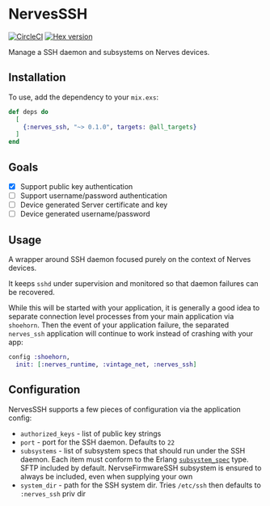 # NervesSSH
[![CircleCI](https://circleci.com/gh/nerves-project/nerves_ssh.svg?style=svg)](https://circleci.com/gh/nerves-project/nerves_ssh)
[![Hex version](https://img.shields.io/hexpm/v/nerves_ssh.svg "Hex version")](https://hex.pm/packages/nerves_ssh)

Manage a SSH daemon and subsystems on Nerves devices.

## Installation

To use, add the dependency to your `mix.exs`:

```elixir
def deps do
  [
    {:nerves_ssh, "~> 0.1.0", targets: @all_targets}
  ]
end
```

## Goals

- [X] Support public key authentication
- [ ] Support username/password authentication
- [ ] Device generated Server certificate and key
- [ ] Device generated username/password

## Usage

<!-- MDOC !-->

A wrapper around SSH daemon focused purely on the context of Nerves devices.

It keeps `sshd` under supervision and monitored so that daemon failures
can be recovered.

While this will be started with your application, it is generally a good
idea to separate connection level processes from your main application via
`shoehorn`. Then the event of your application failure, the separated `nerves_ssh`
application will continue to work instead of crashing with your app:

```elixir
config :shoehorn,
  init: [:nerves_runtime, :vintage_net, :nerves_ssh]
```

## Configuration

NervesSSH supports a few pieces of configuration via the application config:

* `authorized_keys` - list of public key strings
* `port` - port for the SSH daemon. Defaults to `22`
* `subsystems` - list of subsystem specs that should run under the SSH daemon. Each item must conform to the Erlang [`subsystem_spec`](https://erlang.org/doc/man/ssh.html#type-subsystem_spec) type. SFTP included by default. NervseFirmwareSSH subsystem is ensured to always be included, even when supplying your own 
* `system_dir` - path for the SSH system dir. Tries `/etc/ssh` then defaults to `:nerves_ssh` priv dir

